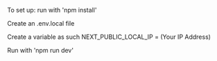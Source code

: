 To set up: run with 'npm install'

Create an .env.local file

Create a variable as such NEXT_PUBLIC_LOCAL_IP = (Your IP Address)

Run with 'npm run dev'
